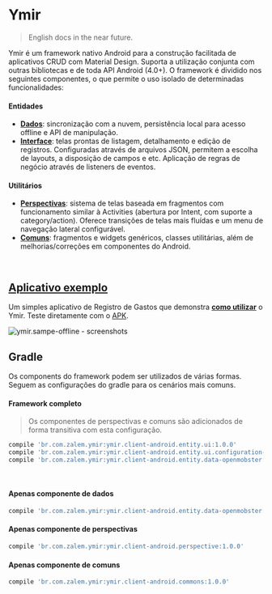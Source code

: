 # Ymir
>English docs in the near future.

Ymir é um framework nativo Android para a construção facilitada de aplicativos CRUD com Material Design. Suporta a utilização conjunta com outras bibliotecas e de toda API Android (4.0+). O framework é dividido nos seguintes componentes, o que permite o uso isolado de determinadas funcionalidades:

#### Entidades
* [**Dados**](ymir.client-android.entity.data): sincronização com a nuvem, persistência local para acesso offline e API de manipulação.
* [**Interface**](ymir.client-android.entity.ui): telas prontas de listagem, detalhamento e edição de registros. Configuradas através de arquivos JSON, permitem a escolha de layouts, a disposição de campos e etc. Aplicação de regras de negócio através de listeners de eventos.

#### Utilitários
* [**Perspectivas**](ymir.client-android.perspective): sistema de telas baseada em fragmentos com funcionamento similar à Activities (abertura por Intent, com suporte a category/action). Oferece transições de telas mais fluídas e um menu de navegação lateral configurável.
* [**Comuns**](ymir.client-android.commons): fragmentos e widgets genéricos, classes utilitárias, além de melhorias/correções em componentes do Android.
<br>

## [Aplicativo exemplo](ymir.sample-offline)

Um simples aplicativo de Registro de Gastos que demonstra [**como utilizar**](ymir.sample-offline) o Ymir. Teste diretamente com o [APK](https://drive.google.com/open?id=0B9jY7lzj877VNXhRT3NYMU15dHc).

![ymir.sampe-offline - screenshots](https://s11.postimg.org/dgnkzbvcj/ymir_sampe_offline_screenshots.png)


## Gradle

Os components do framework podem ser utilizados de várias formas. Seguem as configurações do gradle para os cenários mais comuns.

#### Framework completo
> Os componentes de perspectivas e comuns são adicionados de forma transitiva com esta configuração.

```gradle
compile 'br.com.zalem.ymir:ymir.client-android.entity.ui:1.0.0'
compile 'br.com.zalem.ymir:ymir.client-android.entity.ui.configuration-json:1.0.0'
compile 'br.com.zalem.ymir:ymir.client-android.entity.data-openmobster:1.0.0'
```
<br>


#### Apenas componente de dados
```gradle
compile 'br.com.zalem.ymir:ymir.client-android.entity.data-openmobster:1.0.0'
```


#### Apenas componente de perspectivas
```gradle
compile 'br.com.zalem.ymir:ymir.client-android.perspective:1.0.0'
```


#### Apenas componente de comuns
```gradle
compile 'br.com.zalem.ymir:ymir.client-android.commons:1.0.0'
```
